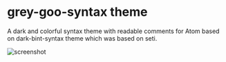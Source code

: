 # grey-goo-syntax theme

A dark and colorful syntax theme with readable comments for Atom based on dark-bint-syntax theme which was based on seti.

![screenshot](https://raw.githubusercontent.com/tommybonobo/grey-goo-syntax/blob/master/screenshot.png)
